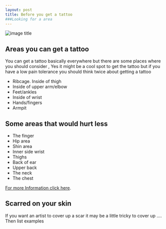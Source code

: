 ```yaml
---
layout: post
title: Before you get a tattoo 
###Looking for a area 
---
```


![image title](/images/)

## Areas you can get a tattoo

You can get a tattoo basically everywhere but there are  some places where you should consider , 
Yes it might be a cool spot to get the tattoo but if you have a low pain tolerance you should think twice about getting a tattoo   
- Ribcage. Inside of thigh
- Inside of upper arm/elbow
- Feet/ankles
- Inside of wrist
- Hands/fingers
- Armpit
  
 ## Some areas that would hurt less
 - The finger 
 - Hip area
 - Shin area 
 - Inner side wrist
 - Thighs 
 - Back of ear
 - Upper back
 - The neck 
 - The chest
 
[For more Information click here](https://www.cosmopolitan.com/uk/body/health/.../tattoo-pain-most-painful-places-body/
).

## Scarred on your skin 

If you want an artist to cover up a scar it may be a little tricky to cover up …. Then list examples 
